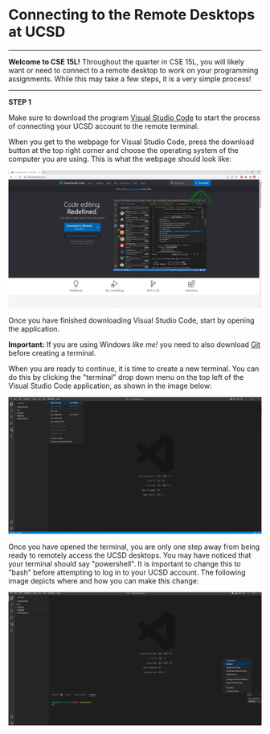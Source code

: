 # Connecting to the Remote Desktops at UCSD
***
**Welcome to CSE 15L!** Throughout the quarter in CSE 15L, you will likely want or need to connect to a remote desktop to work on your programming assignments. While this may take a few steps, it is a very simple process!
***
**STEP 1**

Make sure to download the program [Visual Studio Code](https://code.visualstudio.com/) to start the process of connecting your UCSD account to the remote terminal.

When you get to the webpage for Visual Studio Code, press the download button at the top right corner and choose the operating system of the computer you are using. This is what the webpage should look like:

![VSC Website](svcwebpage.JPG)

Once you have finished downloading Visual Studio Code, start by opening the application. 

**Important:** If you are using Windows *like me!* you need to also download [Git](https://gitforwindows.org/) before creating a terminal. 

When you are ready to continue, it is time to create a new terminal. You can do this by clicking the "terminal" drop down menu on the top left of the Visual Studio Code application, as shown in the image below:

![Creating a terminal](newterminalsvc.JPG)

Once you have opened the terminal, you are only one step away from being ready to remotely access the UCSD desktops. You may have noticed that your terminal should say "powershell". It is important to change this to "bash" before attempting to log in to your UCSD account. The following image depicts where and how you can make this change:

![setting up bash](gitbash.JPG)
